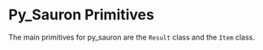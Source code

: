 # Py_Sauron Primitives

The main primitives for py_sauron are the `Result` class and the `Item` class.

